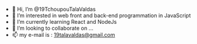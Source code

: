 - 👋 Hi, I’m @19TchoupouTalaValdas
- 👀 I’m interested in web front and back-end programmation in JavaScript
- 🌱 I’m currently learning React and NodeJs
- 💞️ I’m looking to collaborate on ...
- 📫 my e-mail is : 19talavaldas@gmail.com

<!---
19TchoupouTalaValdas/19TchoupouTalaValdas is a ✨ special ✨ repository because its `README.md` (this file) appears on your GitHub profile.
You can click the Preview link to take a look at your changes.
--->
